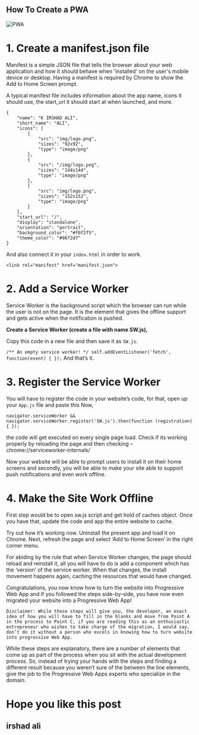 ## How To Create a PWA
![PWA](https://res.cloudinary.com/phonerefer/image/upload/c_scale,h_50,w_150/v1573154075/irshadali.site/wd0dusiqooqdg81ygqxj.png "PWA")

# 1. Create a manifest.json file

Manifest is a simple JSON file that tells the browser about your web application and how it should behave when 'installed' on the user's mobile device or desktop. Having a manifest is required by Chrome to show the Add to Home Screen prompt.

A typical manifest file includes information about the app name, icons it should use, the start_url it should start at when launched, and more.

```
{
    "name": "K IRSHAD ALI",
    "short_name": "ALI",
    "icons": [
        {
            "src": "img/logo.png",
            "sizes": "92x92",
            "type": "image/png"
        },
        {
            "src": "/img/logo.png",
            "sizes": "144x144",
            "type": "image/png"
        },
        {
            "src": "img/logo.png",
            "sizes": "152x152",
            "type": "image/png"
        }        
    ],
    "start_url": "/",
    "display": "standalone",
    "orientation": "portrait",
    "background_color": "#f0f2f5",
    "theme_color": "#96f2d7"
}
```
And also connect it in your `index.html` in order to work.

`<link rel="manifest" href="manifest.json">`

# 2. Add a Service Worker

Service Worker is the background script which the browser can run while the user is not on the page. It is the element that gives the offline support and gets active when the notification is pushed.

  <b>Create a Service Worker (create a file with name SW.js),</b>

Copy this code in a new file and then save it as `SW.js`.

`/** An empty service worker! */
self.addEventListener('fetch', function(event) {
});`
And that’s it.

# 3. Register the Service Worker

You will have to register the code in your website’s code, for that, open up your `App.js` file and paste this Now, 

`navigator.serviceWorker && 
 navigator.serviceWorker.register('SW.js').then(function (registration)
 {
 });`
 
the code will get executed on every single page load. Check if its working properly by reloading the page and then checking – chrome://serviceworker-internals/

Now your website will be able to prompt users to install it on their home screens and secondly, you will be able to make your site able to support push notifications and even work offline.

# 4. Make the Site Work Offline

First step would be to open sw.js script and get hold of caches object. Once you have that, update the code and app the entire website to cache.

Try out how it’s working now. Uninstall the present app and load it on Chrome. Next, refresh the page and select ‘Add to Home Screen’ in the right corner menu.

For abiding by the rule that when Service Worker changes, the page should reload and reinstall it, all you will have to do is add a component which has the ‘version’ of the service worker. When that changes, the install movement happens again, caching the resources that would have changed.

Congratulations, you now know how to turn the website into Progressive Web App and if you followed the steps side-by-side, you have now even migrated your website into a Progressive Web App!
```
Disclaimer: While these steps will give you, the developer, an exact idea of how you will have to fill in the blanks and move from Point A in the process to Point C, if you are reading this as an enthusiastic entrepreneur who wishes to take charge of the migration, I would say, don’t do it without a person who excels in knowing how to turn website into progressive Web App.
```
While these steps are explanatory, there are a number of elements that come up as part of the process when you sit with the actual development process. So, instead of trying your hands with the steps and finding a different result because you weren’t sure of the between the line elements, give the job to the Progressive Web Apps experts who specialize in the domain.


# Hope you like this post

## irshad ali
